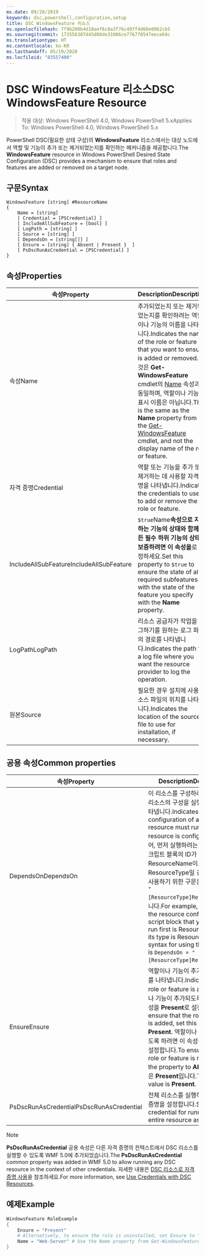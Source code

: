 ```yaml
---
ms.date: 09/20/2019
keywords: dsc,powershell,configuration,setup
title: DSC WindowsFeature 리소스
ms.openlocfilehash: 7f9b200b4d10aef6c8a3f76c497f4d60e8062cb5
ms.sourcegitcommit: 173556307d45d88de31086ce776770547eece64c
ms.translationtype: HT
ms.contentlocale: ko-KR
ms.lasthandoff: 05/19/2020
ms.locfileid: "83557400"
---
```

# <a name="dsc-windowsfeature-resource"></a><span data-ttu-id="d25da-103">DSC WindowsFeature 리소스</span><span class="sxs-lookup"><span data-stu-id="d25da-103">DSC WindowsFeature Resource</span></span>

> <span data-ttu-id="d25da-104">적용 대상: Windows PowerShell 4.0, Windows PowerShell 5.x</span><span class="sxs-lookup"><span data-stu-id="d25da-104">Applies To: Windows PowerShell 4.0, Windows PowerShell 5.x</span></span>

<span data-ttu-id="d25da-105">PowerShell DSC(필요한 상태 구성)의 **WindowsFeature** 리소스에서는 대상 노드에서 역할 및 기능이 추가 또는 제거되었는지를 확인하는 메커니즘을 제공합니다.</span><span class="sxs-lookup"><span data-stu-id="d25da-105">The **WindowsFeature** resource in Windows PowerShell Desired State Configuration (DSC) provides a mechanism to ensure that roles and features are added or removed on a target node.</span></span>

## <a name="syntax"></a><span data-ttu-id="d25da-106">구문</span><span class="sxs-lookup"><span data-stu-id="d25da-106">Syntax</span></span>

```Syntax
WindowsFeature [string] #ResourceName
{
    Name = [string]
    [ Credential = [PSCredential] ]
    [ IncludeAllSubFeature = [bool] ]
    [ LogPath = [string] ]
    [ Source = [string] ]
    [ DependsOn = [string[]] ]
    [ Ensure = [string] { Absent | Present }  ]
    [ PsDscRunAsCredential = [PSCredential] ]
}
```

## <a name="properties"></a><span data-ttu-id="d25da-107">속성</span><span class="sxs-lookup"><span data-stu-id="d25da-107">Properties</span></span>

|<span data-ttu-id="d25da-108">속성</span><span class="sxs-lookup"><span data-stu-id="d25da-108">Property</span></span> |<span data-ttu-id="d25da-109">Description</span><span class="sxs-lookup"><span data-stu-id="d25da-109">Description</span></span> |
|---|---|
|<span data-ttu-id="d25da-110">속성</span><span class="sxs-lookup"><span data-stu-id="d25da-110">Name</span></span> |<span data-ttu-id="d25da-111">추가되었는지 또는 제거되었는지를 확인하려는 역할이나 기능의 이름을 나타냅니다.</span><span class="sxs-lookup"><span data-stu-id="d25da-111">Indicates the name of the role or feature that you want to ensure is added or removed.</span></span> <span data-ttu-id="d25da-112">이것은 **Get-WindowsFeature** cmdlet의 [Name](/powershell/module/servermanager/Get-WindowsFeature) 속성과 동일하며, 역할이나 기능의 표시 이름은 아닙니다.</span><span class="sxs-lookup"><span data-stu-id="d25da-112">This is the same as the **Name** property from the [Get-WindowsFeature](/powershell/module/servermanager/Get-WindowsFeature) cmdlet, and not the display name of the role or feature.</span></span> |
|<span data-ttu-id="d25da-113">자격 증명</span><span class="sxs-lookup"><span data-stu-id="d25da-113">Credential</span></span> |<span data-ttu-id="d25da-114">역할 또는 기능을 추가 또는 제거하는 데 사용할 자격 증명을 나타냅니다.</span><span class="sxs-lookup"><span data-stu-id="d25da-114">Indicates the credentials to use to add or remove the role or feature.</span></span> |
|<span data-ttu-id="d25da-115">IncludeAllSubFeature</span><span class="sxs-lookup"><span data-stu-id="d25da-115">IncludeAllSubFeature</span></span> |<span data-ttu-id="d25da-116">`$true`Name**속성으로 지정하는 기능의 상태와 함께 모든 필수 하위 기능의 상태를 보증하려면 이 속성을**로 설정하세요.</span><span class="sxs-lookup"><span data-stu-id="d25da-116">Set this property to `$true` to ensure the state of all required subfeatures with the state of the feature you specify with the **Name** property.</span></span> |
|<span data-ttu-id="d25da-117">LogPath</span><span class="sxs-lookup"><span data-stu-id="d25da-117">LogPath</span></span> |<span data-ttu-id="d25da-118">리소스 공급자가 작업을 로그하기를 원하는 로그 파일의 경로를 나타냅니다.</span><span class="sxs-lookup"><span data-stu-id="d25da-118">Indicates the path to a log file where you want the resource provider to log the operation.</span></span> |
|<span data-ttu-id="d25da-119">원본</span><span class="sxs-lookup"><span data-stu-id="d25da-119">Source</span></span> |<span data-ttu-id="d25da-120">필요한 경우 설치에 사용할 소스 파일의 위치를 나타냅니다.</span><span class="sxs-lookup"><span data-stu-id="d25da-120">Indicates the location of the source file to use for installation, if necessary.</span></span> |

## <a name="common-properties"></a><span data-ttu-id="d25da-121">공용 속성</span><span class="sxs-lookup"><span data-stu-id="d25da-121">Common properties</span></span>

|<span data-ttu-id="d25da-122">속성</span><span class="sxs-lookup"><span data-stu-id="d25da-122">Property</span></span> |<span data-ttu-id="d25da-123">Description</span><span class="sxs-lookup"><span data-stu-id="d25da-123">Description</span></span> |
|---|---|
|<span data-ttu-id="d25da-124">DependsOn</span><span class="sxs-lookup"><span data-stu-id="d25da-124">DependsOn</span></span> |<span data-ttu-id="d25da-125">이 리소스를 구성하려면 먼저 다른 리소스의 구성을 실행해야 함을 나타냅니다.</span><span class="sxs-lookup"><span data-stu-id="d25da-125">Indicates that the configuration of another resource must run before this resource is configured.</span></span> <span data-ttu-id="d25da-126">예를 들어, 먼저 실행하려는 리소스 구성 스크립트 블록의 ID가 ResourceName이고 해당 형식이 ResourceType일 경우, 이 속성을 사용하기 위한 구문은 `DependsOn = "[ResourceType]ResourceName"`입니다.</span><span class="sxs-lookup"><span data-stu-id="d25da-126">For example, if the ID of the resource configuration script block that you want to run first is ResourceName and its type is ResourceType, the syntax for using this property is `DependsOn = "[ResourceType]ResourceName"`.</span></span> |
|<span data-ttu-id="d25da-127">Ensure</span><span class="sxs-lookup"><span data-stu-id="d25da-127">Ensure</span></span> |<span data-ttu-id="d25da-128">역할이나 기능이 추가되었는지 여부를 나타냅니다.</span><span class="sxs-lookup"><span data-stu-id="d25da-128">Indicates if the role or feature is added.</span></span> <span data-ttu-id="d25da-129">역할이나 기능이 추가되도록 하려면 이 속성을 **Present**로 설정합니다.</span><span class="sxs-lookup"><span data-stu-id="d25da-129">To ensure that the role or feature is added, set this property to **Present**.</span></span> <span data-ttu-id="d25da-130">역할이나 기능이 제거되도록 하려면 이 속성을 **Absent**로 설정합니다.</span><span class="sxs-lookup"><span data-stu-id="d25da-130">To ensure that the role or feature is removed, set the property to **Absent**.</span></span> <span data-ttu-id="d25da-131">기본값은 **Present**입니다.</span><span class="sxs-lookup"><span data-stu-id="d25da-131">The default value is **Present**.</span></span> |
|<span data-ttu-id="d25da-132">PsDscRunAsCredential</span><span class="sxs-lookup"><span data-stu-id="d25da-132">PsDscRunAsCredential</span></span> |<span data-ttu-id="d25da-133">전체 리소스를 실행하기 위한 자격 증명을 설정합니다.</span><span class="sxs-lookup"><span data-stu-id="d25da-133">Sets the credential for running the entire resource as.</span></span> |

> [!NOTE]
> <span data-ttu-id="d25da-134">**PsDscRunAsCredential** 공용 속성은 다른 자격 증명의 컨텍스트에서 DSC 리소스를 실행할 수 있도록 WMF 5.0에 추가되었습니다.</span><span class="sxs-lookup"><span data-stu-id="d25da-134">The **PsDscRunAsCredential** common property was added in WMF 5.0 to allow running any DSC resource in the context of other credentials.</span></span> <span data-ttu-id="d25da-135">자세한 내용은 [ DSC 리소스로 자격 증명 사용](../../../configurations/runasuser.md)을 참조하세요.</span><span class="sxs-lookup"><span data-stu-id="d25da-135">For more information, see [Use Credentials with DSC Resources](../../../configurations/runasuser.md).</span></span>

## <a name="example"></a><span data-ttu-id="d25da-136">예제</span><span class="sxs-lookup"><span data-stu-id="d25da-136">Example</span></span>

```powershell
WindowsFeature RoleExample
{
    Ensure = "Present"
    # Alternatively, to ensure the role is uninstalled, set Ensure to "Absent"
    Name = "Web-Server" # Use the Name property from Get-WindowsFeature
}
```
